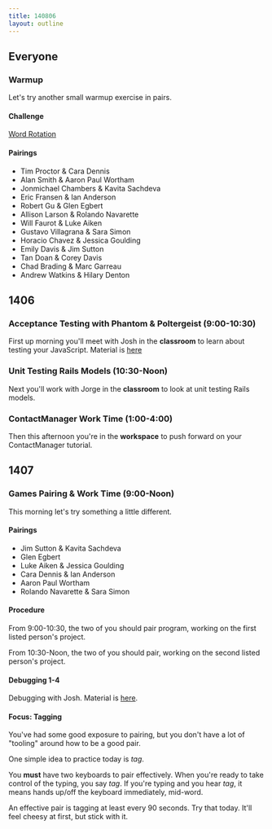 ```yaml
---
title: 140806
layout: outline
---
```


## Everyone

### Warmup

Let's try another small warmup exercise in pairs.

#### Challenge

[Word Rotation](https://github.com/turingschool/thinking_in_algorithms/blob/master/challenges/word_rotation.markdown)

#### Pairings

* Tim Proctor & Cara Dennis
* Alan Smith & Aaron Paul Wortham
* Jonmichael Chambers & Kavita Sachdeva
* Eric Fransen & Ian Anderson
* Robert Gu & Glen Egbert
* Allison Larson & Rolando Navarette
* Will Faurot & Luke Aiken
* Gustavo Villagrana & Sara Simon
* Horacio Chavez & Jessica Goulding
* Emily Davis & Jim Sutton
* Tan Doan & Corey Davis
* Chad Brading & Marc Garreau
* Andrew Watkins & Hilary Denton

## 1406

### Acceptance Testing with Phantom & Poltergeist (9:00-10:30)

First up morning you'll meet with Josh in the **classroom** to
learn about testing your JavaScript. Material is [here](http://tutorials.jumpstartlab.com/topics/capybara/capybara_and_phantom.html)

### Unit Testing Rails Models (10:30-Noon)

Next you'll work with Jorge in the **classroom** to look at
unit testing Rails models.

### ContactManager Work Time (1:00-4:00)

Then this afternoon you're in the **workspace** to push
forward on your ContactManager tutorial.

## 1407

### Games Pairing & Work Time (9:00-Noon)

This morning let's try something a little different.

#### Pairings

* Jim Sutton & Kavita Sachdeva
* Glen Egbert
* Luke Aiken & Jessica Goulding
* Cara Dennis & Ian Anderson
* Aaron Paul Wortham
* Rolando Navarette & Sara Simon

#### Procedure

From 9:00-10:30, the two of you should pair program, working
on the first listed person's project.

From 10:30-Noon, the two of you should pair, working on the
second listed person's project.

#### Debugging 1-4

Debugging with Josh. Material is [here](http://tutorials.jumpstartlab.com/topics/capybara/capybara_and_phantom.html).

#### Focus: Tagging

You've had some good exposure to pairing, but you don't have
a lot of "tooling" around how to be a good pair.

One simple idea to practice today is *tag*.

You **must** have two keyboards to pair effectively.
When you're ready to take control of the typing, you
say *tag*. If you're typing and you hear *tag*, it means
hands up/off the keyboard immediately, mid-word.

An effective pair is tagging at least every 90 seconds. Try
that today. It'll feel cheesy at first, but stick with it.

